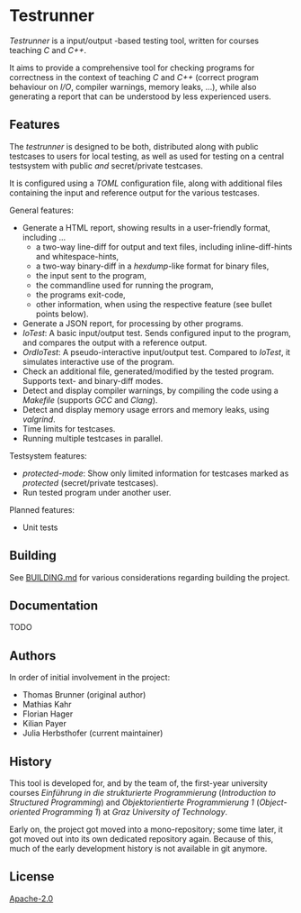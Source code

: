 Testrunner
==========

*Testrunner* is a input/output -based testing tool, written for courses teaching *C* and *C++*.

It aims to provide a comprehensive tool for checking programs for correctness in the context of
teaching *C* and *C++* (correct program behaviour on *I/O*, compiler warnings, memory leaks, ...),
while also generating a report that can be understood by less experienced users.


Features
--------

The *testrunner* is designed to be both, distributed along with public testcases to users for local testing, as well
as used for testing on a central testsystem with public _and_ secret/private testcases.

It is configured using a *TOML* configuration file, along with additional files containing the input
and reference output for the various testcases.

General features:

 - Generate a HTML report, showing results in a user-friendly format, including ...
    - a two-way line-diff for output and text files, including inline-diff-hints and whitespace-hints,
    - a two-way binary-diff in a *hexdump*-like format for binary files,
    - the input sent to the program,
    - the commandline used for running the program,
    - the programs exit-code,
    - other information, when using the respective feature (see bullet points below).
 - Generate a JSON report, for processing by other programs.
 - *IoTest*: A basic input/output test. Sends configured input to the program, and compares the output with a reference output.
 - *OrdIoTest*: A pseudo-interactive input/output test. Compared to *IoTest*, it simulates interactive use of the program.
 - Check an additional file, generated/modified by the tested program. Supports text- and binary-diff modes.
 - Detect and display compiler warnings, by compiling the code using a *Makefile* (supports *GCC* and *Clang*).
 - Detect and display memory usage errors and memory leaks, using *valgrind*.
 - Time limits for testcases.
 - Running multiple testcases in parallel.


Testsystem features:

 - *protected-mode*: Show only limited information for testcases marked as *protected* (secret/private testcases).
 - Run tested program under another user.


Planned features:

 - Unit tests


Building
--------

See [BUILDING.md](./BUILDING.md) for various considerations regarding building the project.


Documentation
-------------

TODO


Authors
-------

In order of initial involvement in the project:

 - Thomas Brunner (original author)
 - Mathias Kahr
 - Florian Hager
 - Kilian Payer
 - Julia Herbsthofer (current maintainer)


History
-------

This tool is developed for, and by the team of, the first-year university courses 
*Einführung in die strukturierte Programmierung* (*Introduction to Structured Programming*) and
*Objektorientierte Programmierung 1* (*Object-oriented Programming 1*) at *Graz University of Technology*.

Early on, the project got moved into a mono-repository; some time later, it got moved out into
its own dedicated repository again. Because of this, much of the early development history
is not available in git anymore.


License
-------

[Apache-2.0](./LICENSE)

